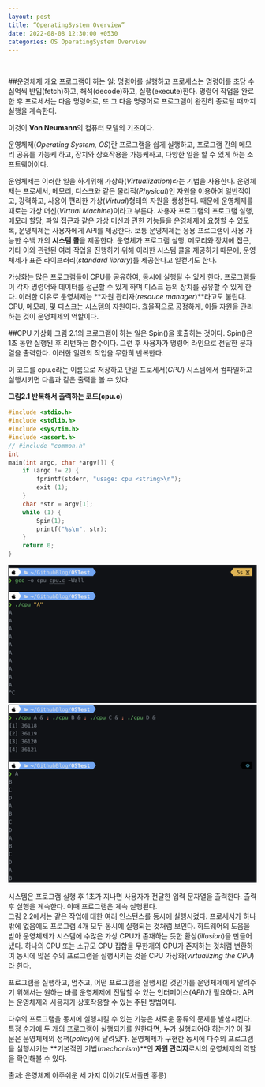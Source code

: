 ```yaml
---
layout: post
title: “OperatingSystem Overview”
date: 2022-08-08 12:30:00 +0530
categories: OS OperatingSystem Overview
---
```


<br>

##운영체제 개요
프로그램이 하는 일: 명령어를 실행하고 프로세스는 명령어를 초당 수십억씩 반입(fetch)하고, 해석(decode)하고, 실행(execute)한다.
명령어 작업을 완료한 후 프로세서는 다음 명령어로, 또 그 다음 명령어로 프로그램이 완전히 종료될 때까지 실행을 계속한다. <br>

이것이 **Von Neumann**의 컴퓨터 모델의 기초이다. <br>

운영체제(*Operating System, OS*)란 프로그램을 쉽게 실행하고, 프로그램 간의 메모리 공유를 가능케 하고, 장치와 상호작용을 가능케하고, 다양한 일을 할 수 있게 하는 소프트웨어이다. <br>

운영체제는 이러한 일을 하기위해 가상화(*Virtualization*)라는 기법을 사용한다. 
운영체제는 프로세서, 메모리, 디스크와 같은 물리적(*Physical*)인 자원을 이용하여 일반적이고, 강력하고, 사용이 편리한 가상(*Virtual*)형태의 자원을 생성한다. 때문에 운영체제를 때로는 가상 머신(*Virtual Machine*)이라고 부른다.
사용자 프로그램의 프로그램 실행, 메모리 할당, 파일 접근과 같은 가상 머신과 관한 기능들을 운영체제에 요청할 수 있도록, 운영체제는 사용자에게 API를 제공한다. 보통 운영체제는 응용 프로그램이 사용 가능한 수백 개의 **시스템 콜**을 제공한다. 운영체가 프로그램 실행, 메모리와 장치에 접근, 기타 이와 관련된 여러 작업을 진행하기 위해 이러한 시스템 콜을 제공하기 때문에, 운영체제가 표준 라이브러리(*standard library*)를 제공한다고 일컫기도 한다. <br>

가상화는 많은 프로그램들이 CPU를 공유하여, 동시에 실행될 수 있게 한다. 프로그램들이 각자 명령어와 데이터를 접근할 수 있게 하며 디스크 등의 장치를 공유할 수 있게 한다.
이러한 이유로 운영체제는 **자원 관리자(*resouce manager*)**라고도 불린다. CPU, 메모리, 및 디스크는 시스템의 자원이다. 효율적으로 공정하게, 이들 자원을 관리하는 것이 운영체제의 역할이다.

##CPU 가상화
그림 2.1의 프로그램이 하는 일은 Spin()을 호출하는 것이다. Spin()은 1초 동안 실행된 후 리턴하는 함수이다. 그런 후 사용자가 명령어 라인으로 전달한 문자열을 출력한다. 이러한 일련의 작업을 무한히 반복한다. <br>

이 코드를 cpu.c라는 이름으로 저장하고 단일 프로세서(*CPU*) 시스템에서 컴파일하고 실행시키면 다음과 같은 출력을 볼 수 있다.

**그림2.1 반복해서 출력하는 코드(cpu.c)** <br>

```C
#include <stdio.h>
#include <stdlib.h>
#include <sys/tim.h>
#include <assert.h>
// #include "common.h"
int
main(int argc, char *argv[]) {
    if (argc != 2) {
        fprintf(stderr, "usage: cpu <string>\n");
        exit (1);
    }
    char *str = argv[1];
    while (1) {
        Spin(1);
        printf("%s\n", str);
    }
    return 0;
}
```

![cpu_1](/../image/ostep/cpu_1.png)
![cpu_2](/../image/ostep/cpu_2.png)

시스템은 프로그램 실행 후 1초가 지나면 사용자가 전달한 입력 문자열을 출력한다. 출력 후 실행을 계속한다. 이때 프로그램은 계속 실행된다.<br>
그림 2.2에서는 같은 작업에 대한 여러 인스턴스를 동시에 실행시켰다.
프로세서가 하나밖에 없음에도 프로그램 4개 모두 동시에 실행되는 것처럼 보인다. 하드웨어의 도움을 받아 운영체제가 시스템에 수많은 가상 CPU가 존재하는 듯한 환상(*illusion*)을 만들어 냈다.
하나의 CPU 또는 소규모 CPU 집합을 무한개의 CPU가 존재하는 것처럼 변환하여 동시에 많은 수의 프로그램을 실행시키는 것을 CPU 가상화(*virtualizing the CPU*)라 한다. <br>

프로그램을 실행하고, 멈추고, 어떤 프로그램을 실행시킬 것인가를 운영체제에게 알려주기 위해서는 원하는 바를 운영체제에 전달할 수 있는 인터페이스(*API*)가 필요하다. 
API는 운영체제와 사용자가 상호작용할 수 있는 주된 방법이다. <br>

다수의 프로그램을 동시에 실행시킬 수 있는 기능은 새로운 종류의 문제를 발생시킨다. 특정 순가에 두 개의 프로그램이 실행되기를 원한다면, 누가 실행되어야 하는가?
이 질문은 운영체제의 정책(*policy*)에 달려있다. 운영체제가 구현한 동시에 다수의 프로그램을 실행시키는 **기본적인 기법(_mechanism_)**인 **자원 관리자**로서의 운영체제의 역할을 확인해볼 수 있다.

 
출처: 운영체제 아주쉬운 세 가지 이야기(도서출판 홍릉)